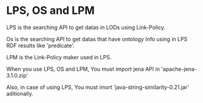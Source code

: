 # LPS, OS and LPM

LPS is the searching API to get datas in LODs using Link-Policy.

Os is the searching API to get datas that have ontology Info using in LPS RDF results like 'predicate'.

LPM is the Link-Policy maker used in LPS.


When you use LPS, OS and LPM,
You must import jena API in 'apache-jena-3.1.0.zip'

Also, in case of using LPS, You must imort 'java-string-similarity-0.21.jar' aditionally.

